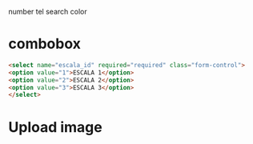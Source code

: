 number
tel
search
color
# combobox

```html
<select name="escala_id" required="required" class="form-control">
<option value="1">ESCALA 1</option>
<option value="2">ESCALA 2</option>
<option value="3">ESCALA 3</option>
</select>
```
# Upload image
<file>

